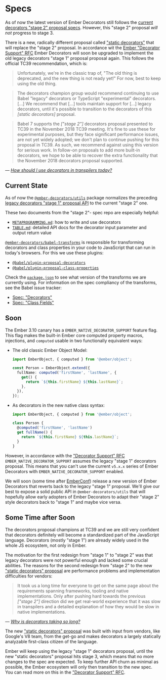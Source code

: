 # Specs

As of now the latest version of Ember Decorators still follows the
[current decorators "stage 2" proposal specs][proposal-stage-2].
However, this "stage 2" proposal _will not_ progress to stage 3.

There is a new, radically different proposal called
["static decorators"][proposal-static-decorators] that will replace the "stage
2" proposal. In accordance wit the
[Ember "Decorator Support" RFC][rfc-decorator-support] Ember Decorators will
soon be upgraded to implement the old legacy decorators "stage 1" proposal
proposal again. This follows the official TC39 recommendation, which is:

> Unfortunately, we're in the classic trap of, "The old thing is deprecated, and
> the new thing is not ready yet!" For now, best to keep using the old thing.

> The decorators champion group would recommend continuing to use Babel "legacy"
> decorators or TypeScript "experimental" decorators. [...] We recommend that
> [...] tools maintain support for [...] legacy decorators, until it's possible
> to transition to the decorators of this _[static decorators]_ proposal.

> Babel 7 supports the _["stage 2"]_ decorators proposal presented to TC39 in
> the November 2018 TC39 meeting. It's fine to use these for experimental
> purposes, but they face significant performance issues, are not yet widely
> adopted; we don't plan to continue pushing for this proposal in TC39. As such,
> we recommend against using this version for serious work. In follow-on
> proposals to add more built-in decorators, we hope to be able to recover the
> extra functionality that the November 2018 decorators proposal supported.

— _[How should I use decorators in transpilers today?][tc39-recommendation]_

[proposal-stage-2]: https://github.com/tc39/proposal-decorators
[proposal-static-decorators]: https://github.com/tc39/proposal-decorators/pull/250
[rfc-decorator-support]: https://github.com/emberjs/rfcs/blob/3cd45c8b6f037bc29dcd104f8b996c27db66d568/text/0000-decorator-support.md
[tc39-recommendation]: https://github.com/tc39/proposal-decorators/tree/static#how-should-i-use-decorators-in-transpilers-today

## Current State

As of now the [`@ember-decorators/utils`](https://github.com/ember-decorators/ember-decorators/tree/master/packages/utils)
package normalizes the preceding [legacy decorators "stage 1" proposal API](https://github.com/loganfsmyth/babel-plugin-transform-decorators-legacy#why-legacy)
to the current "stage 2" one.

These two documents from the "stage 2"- spec repo are especially helpful:

- [`METAPROGRAMMING.md`](https://github.com/tc39/proposal-decorators/blob/master/METAPROGRAMMING.md):
  how to write and use decorators
- [`TABLE.md`](https://github.com/tc39/proposal-decorators/blob/master/TABLE.md):
  detailed API docs for the decorator input parameter and output return value

[`@ember-decorators/babel-transforms`](https://github.com/ember-decorators/ember-decorators/blob/master/packages/babel-transforms/)
is responsible for transforming decorators and class properties in your code to
JavaScript that can run in today's browsers. For this we use these plugins:

- [`@babel/plugin-proposal-decorators`](https://github.com/babel/babel/tree/master/packages/babel-plugin-proposal-decorators)
- [`@babel/plugin-proposal-class-properties`](https://github.com/babel/babel/tree/master/packages/babel-plugin-proposal-class-properties)

Check the [`package.json`](https://github.com/ember-decorators/ember-decorators/blob/master/packages/babel-transforms/package.json)
to see what version of the transforms we are currently using. For information on
the spec compliancy of the transforms, see the Babel issue tracker:

- [Spec: "Decorators"](https://github.com/babel/babel/pulls?utf8=%E2%9C%93&q=label%3A%22Spec%3A+Decorators%22)
- [Spec: "Class Fields"](https://github.com/babel/babel/pulls?utf8=%E2%9C%93&q=label%3A%22Spec%3A+Class+Fields%22)

## Soon

The Ember 3.10 canary has a `EMBER_NATIVE_DECORATOR_SUPPORT` feature flag. This
flag makes the built-in Ember core computed property macros, injections, and
`computed` usable in two functionally equivalent ways:

- The old classic Ember Object Model:

  ```ts
  import EmberObject, { computed } from '@ember/object';

  const Person = EmberObject.extend({
    fullName: computed('firstName', 'lastName', {
      get() {
        return `${this.firstName} ${this.lastName}`;
      },
    }),
  });
  ```

- As decorators in the new native class syntax:

  ```ts
  import EmberObject, { computed } from '@ember/object';

  class Person {
    @computed('firstName', 'lastName')
    get fullName() {
      return `${this.firstName} ${this.lastName}`;
    }
  }
  ```

However, in accordance with the ["Decorator Support" RFC][rfc-decorator-support]
`EMBER_NATIVE_DECORATOR_SUPPORT` assumes the legacy "stage 1" decorators
proposal. This means that you can't use the current `v5.x.x` series of Ember
Decorators with `EMBER_NATIVE_DECORATOR_SUPPORT` enabled.

We will soon (some time after [EmberConf][emberconf]) release a new version of
Ember Decorators that reverts back to the legacy "stage 1" proposal.
We'll give our best to expose a solid public API in `@ember-decorators/utils`
that will hopefully allow early adopters of Ember Decorators to adapt their
"stage 2" style decorators back to "stage 1" and maybe vice versa.

[emberconf]: https://emberconf.com/

## Some Time after Soon

The decorators proposal champions at TC39 and we are still very confident that
decorators definitely will become a standardized part of the JavaScript
language. Decorators (mostly "stage 1") are already widely used in the whole JS
ecosystem, not only in Ember.

The motivation for the first redesign from "stage 1" to "stage 2" was that
legacy decorators were not powerful enough and lacked some crucial abilities.
The reasons for the second redesign from "stage 2" to the new
["static decorators" proposal][proposal-static-decorators] are performance
problems and implementation difficulties for vendors:

> It took us a long time for everyone to get on the same page about the
> requirements spanning frameworks, tooling and native implementations. Only
> after pushing hard towards the previous _["stage 2"]_ direction did we get
> real-world experience that it was slow in transpilers and a detailed
> explanation of how they would be slow in native implementations.

— _[Why is decorators taking so long?][why-is-decorators-taking-so-long]_

[why-is-decorators-taking-so-long]: https://github.com/tc39/proposal-decorators/tree/static#why-is-decorators-taking-so-long

The new ["static decorators" proposal][proposal-static-decorators] was built
with input from vendors, like Google's V8 team, from the get-go and makes
decorators a largely statically analyzable first-class citizen of the language.

Ember will keep using the legacy "stage 1" decorators proposal, until the new
"static decorators" proposal hits stage 3, which means that no more changes to
the spec are expected. To keep further API churn as minimal as possible, the
Ember ecosystem will only then transition to the new spec. You can read more on
this in the ["Decorator Support" RFC][rfc-decorator-support].
